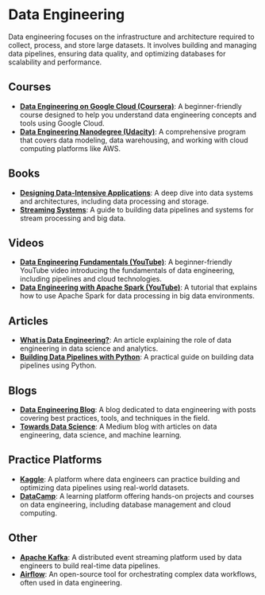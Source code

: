 # Data Engineering
Data engineering focuses on the infrastructure and architecture required to collect, process, and store large datasets. It involves building and managing data pipelines, ensuring data quality, and optimizing databases for scalability and performance.

## Courses
- **[Data Engineering on Google Cloud (Coursera)](https://www.coursera.org/professional-certificates/google-data-engineering)**: A beginner-friendly course designed to help you understand data engineering concepts and tools using Google Cloud.
- **[Data Engineering Nanodegree (Udacity)](https://www.udacity.com/course/data-engineer-nanodegree--nd027)**: A comprehensive program that covers data modeling, data warehousing, and working with cloud computing platforms like AWS.

## Books
- **[Designing Data-Intensive Applications](https://www.amazon.com/Designing-Data-Intensive-Applications-Architecting-Systems/dp/1449373321)**: A deep dive into data systems and architectures, including data processing and storage.
- **[Streaming Systems](https://www.amazon.com/Streaming-Systems-Complexity-Applications-Streaming/dp/1449370305)**: A guide to building data pipelines and systems for stream processing and big data.

## Videos
- **[Data Engineering Fundamentals (YouTube)](https://www.youtube.com/watch?v=10VnOgUbVJ8)**: A beginner-friendly YouTube video introducing the fundamentals of data engineering, including pipelines and cloud technologies.
- **[Data Engineering with Apache Spark (YouTube)](https://www.youtube.com/watch?v=IhHG5CoY5b4)**: A tutorial that explains how to use Apache Spark for data processing in big data environments.

## Articles
- **[What is Data Engineering?](https://www.springboard.com/blog/data-engineering/what-is-data-engineering/)**: An article explaining the role of data engineering in data science and analytics.
- **[Building Data Pipelines with Python](https://realpython.com/python-data-pipeline/)**: A practical guide on building data pipelines using Python.

## Blogs
- **[Data Engineering Blog](https://medium.com/data-engineering)**: A blog dedicated to data engineering with posts covering best practices, tools, and techniques in the field.
- **[Towards Data Science](https://towardsdatascience.com/)**: A Medium blog with articles on data engineering, data science, and machine learning.

## Practice Platforms
- **[Kaggle](https://www.kaggle.com/)**: A platform where data engineers can practice building and optimizing data pipelines using real-world datasets.
- **[DataCamp](https://www.datacamp.com/)**: A learning platform offering hands-on projects and courses on data engineering, including database management and cloud computing.

## Other
- **[Apache Kafka](https://kafka.apache.org/)**: A distributed event streaming platform used by data engineers to build real-time data pipelines.
- **[Airflow](https://airflow.apache.org/)**: An open-source tool for orchestrating complex data workflows, often used in data engineering.

